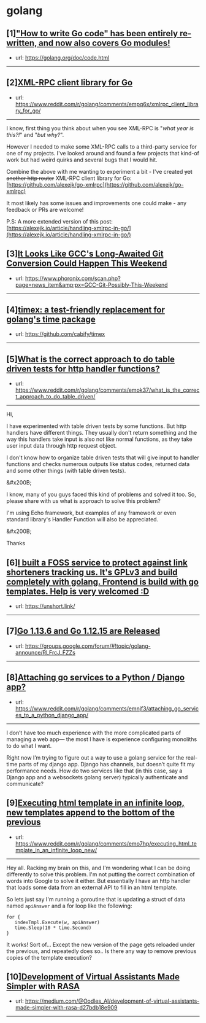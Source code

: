 # golang
## [1]["How to write Go code" has been entirely re-written, and now also covers Go modules!](https://www.reddit.com/r/golang/comments/emgpj8/how_to_write_go_code_has_been_entirely_rewritten/)
- url: https://golang.org/doc/code.html
---

## [2][XML-RPC client library for Go](https://www.reddit.com/r/golang/comments/empq6x/xmlrpc_client_library_for_go/)
- url: https://www.reddit.com/r/golang/comments/empq6x/xmlrpc_client_library_for_go/
---
I know, first thing you think about when you see XML-RPC is "*what year is this?!*" and "*but why?*".

However I needed to make some XML-RPC calls to a third-party service for one of my projects. I've looked around and found a few projects that kind-of work but had weird quirks and several bugs that I would hit.

Combine the above with me wanting to experiment a bit - I've created ~~yet another http router~~ XML-RPC client library for Go: [https://github.com/alexejk/go-xmlrpc](https://github.com/alexejk/go-xmlrpc)

It most likely has some issues and improvements one could make - any feedback or PRs are  welcome!

P.S: A more extended version of this post: [https://alexejk.io/article/handling-xmlrpc-in-go/](https://alexejk.io/article/handling-xmlrpc-in-go/)
## [3][It Looks Like GCC's Long-Awaited Git Conversion Could Happen This Weekend](https://www.reddit.com/r/golang/comments/emm8ae/it_looks_like_gccs_longawaited_git_conversion/)
- url: https://www.phoronix.com/scan.php?page=news_item&amp;px=GCC-Git-Possibly-This-Weekend
---

## [4][timex: a test-friendly replacement for golang's time package](https://www.reddit.com/r/golang/comments/emqosy/timex_a_testfriendly_replacement_for_golangs_time/)
- url: https://github.com/cabify/timex
---

## [5][What is the correct approach to do table driven tests for http handler functions?](https://www.reddit.com/r/golang/comments/emok37/what_is_the_correct_approach_to_do_table_driven/)
- url: https://www.reddit.com/r/golang/comments/emok37/what_is_the_correct_approach_to_do_table_driven/
---
Hi,

I have experimented with table driven tests by some functions. But http handlers have different things. They usually don't return something and the way this handlers take input is also not like normal functions, as they take user input data through http request object.

I don't know how to organize table driven tests that will give input to handler functions and checks numerous outputs like status codes, returned data and some other things (with table driven tests).

&amp;#x200B;

I know, many of you guys faced this kind of problems and solved it too. So, please share with us what is approach to solve this problem?

I'm using Echo framework, but examples of any framework or even standard library's Handler Function will also be appreciated.

&amp;#x200B;

Thanks
## [6][I built a FOSS service to protect against link shorteners tracking us. It's GPLv3 and build completely with golang. Frontend is build with go templates. Help is very welcomed :D](https://www.reddit.com/r/golang/comments/em9pwi/i_built_a_foss_service_to_protect_against_link/)
- url: https://unshort.link/
---

## [7][Go 1.13.6 and Go 1.12.15 are Released](https://www.reddit.com/r/golang/comments/emh2un/go_1136_and_go_11215_are_released/)
- url: https://groups.google.com/forum/#!topic/golang-announce/RLFrcJ_FZZs
---

## [8][Attaching go services to a Python / Django app?](https://www.reddit.com/r/golang/comments/emnjf3/attaching_go_services_to_a_python_django_app/)
- url: https://www.reddit.com/r/golang/comments/emnjf3/attaching_go_services_to_a_python_django_app/
---
I don’t have too much experience with the more complicated parts of managing a web app— the most I have is experience configuring monoliths to do what I want.

Right now I’m trying to figure out a way to use a golang service for the real-time parts of my django app. Django has channels, but doesn’t quite fit my performance needs. How do two services like that (in this case, say a Django app and a websockets golang server) typically authenticate and communicate?
## [9][Executing html template in an infinite loop, new templates append to the bottom of the previous](https://www.reddit.com/r/golang/comments/emo7hp/executing_html_template_in_an_infinite_loop_new/)
- url: https://www.reddit.com/r/golang/comments/emo7hp/executing_html_template_in_an_infinite_loop_new/
---
Hey all. Racking my brain on this, and I'm wondering what I can be doing differently to solve this problem. I'm not putting the correct combination of words into Google to solve it either. But essentially I have an http handler that loads some data from an external API to fill in an html template. 

So lets just say I'm running a goroutine that is updating a struct of data named `apiAnswer` and a for loop like the following:
     
    for {
       indexTmpl.Execute(w, apiAnswer)
       time.Sleep(10 * time.Second)
    }

It works! Sort of... Except the new version of the page gets reloaded under the previous, and repeatedly does so.. Is there any way to remove previous copies of the template execution?
## [10][Development of Virtual Assistants Made Simpler with RASA](https://www.reddit.com/r/golang/comments/emnpen/development_of_virtual_assistants_made_simpler/)
- url: https://medium.com/@Oodles_AI/development-of-virtual-assistants-made-simpler-with-rasa-d27bdb18e909
---


